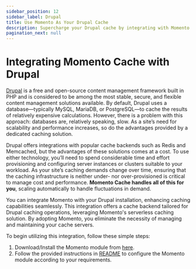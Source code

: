 ```yaml
---
sidebar_position: 12
sidebar_label: Drupal
title: Use Momento As Your Drupal Cache
description: Supercharge your Drupal cache by integrating with Momento 
pagination_next: null
---
```


# Integrating Momento Cache with Drupal

[Drupal](https://www.drupal.org) is a free and open-source content management framework built in PHP and is considered to be among the most stable, secure, and flexible content management solutions available. By default, Drupal uses a database—typically MySQL, MariaDB, or PostgreSQL—to cache the results of relatively expensive calculations. However, there is a problem with this approach: databases are, relatively speaking, slow. As a site’s need for scalability and performance increases, so do the advantages provided by a dedicated caching solution.

Drupal offers integrations with popular cache backends such as Redis and Memcached, but the advantages of these solutions comes at a cost. To use either technology, you’ll need to spend considerable time and effort provisioning and configuring server instances or clusters suitable to your workload. As your site’s caching demands change over time, ensuring that the caching infrastructure is neither under- nor over-provisioned is critical to manage cost and performance. **Momento Cache handles all of this for you**, scaling automatically to handle fluctuations in demand.

You can integrate Momento with your Drupal installation, enhancing caching capabilities seamlessly. This integration offers a cache backend tailored for Drupal caching operations, leveraging Momento's serverless caching solution. By adopting Momento, you eliminate the necessity of managing and maintaining your cache servers.

To begin utilizing this integration, follow these simple steps:

1. Download/Install the Momento module from [here](https://www.drupal.org/project/momento).
2. Follow the provided instructions in [README](https://git.drupalcode.org/project/momento/-/blob/1.0.x/README.md?ref_type=heads) to configure the Momento module according to your requirements.


